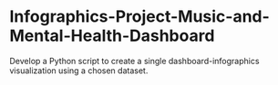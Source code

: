 # Infographics-Project-Music-and-Mental-Health-Dashboard
Develop a Python script to create a single dashboard-infographics visualization using a chosen dataset.
